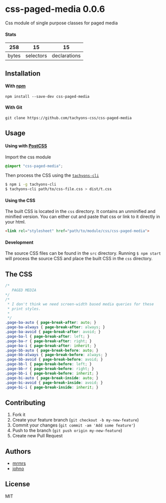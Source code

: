 # css-paged-media 0.0.6

Css module of single purpose classes for paged media

#### Stats

258 | 15 | 15
---|---|---
bytes | selectors | declarations

## Installation

#### With [npm](https://npmjs.com)

```
npm install --save-dev css-paged-media
```

#### With Git

```
git clone https://github.com/tachyons-css/css-paged-media
```

## Usage

#### Using with [PostCSS](https://github.com/postcss/postcss)

Import the css module

```css
@import "css-paged-media";
```

Then process the CSS using the [`tachyons-cli`](https://github.com/tachyons-css/tachyons-cli)

```sh
$ npm i -g tachyons-cli
$ tachyons-cli path/to/css-file.css > dist/t.css
```

#### Using the CSS

The built CSS is located in the `css` directory. It contains an unminified and minified version.
You can either cut and paste that css or link to it directly in your html.

```html
<link rel="stylesheet" href="path/to/module/css/css-paged-media">
```

#### Development

The source CSS files can be found in the `src` directory.
Running `$ npm start` will process the source CSS and place the built CSS in the `css` directory.

## The CSS

```css
/*
   PAGED MEDIA
*/
/*
 * I don't think we need screen-width based media queries for these
 * print styles.
 *
 */
.page-ba-auto { page-break-after: auto; }
.page-ba-always { page-break-after: always; }
.page-ba-avoid { page-break-after: avoid; }
.page-ba-l { page-break-after: left; }
.page-ba-r { page-break-after: right; }
.page-ba-i { page-break-after: inherit; }
.page-bb-auto { page-break-before: auto; }
.page-bb-always { page-break-before: always; }
.page-bb-avoid { page-break-before: avoid; }
.page-bb-l { page-break-before: left; }
.page-bb-r { page-break-before: right; }
.page-bb-i { page-break-before: inherit; }
.page-bi-auto { page-break-inside: auto; }
.page-bi-avoid { page-break-inside: avoid; }
.page-bi-i { page-break-inside: inherit; }
```

## Contributing

1. Fork it
2. Create your feature branch (`git checkout -b my-new-feature`)
3. Commit your changes (`git commit -am 'Add some feature'`)
4. Push to the branch (`git push origin my-new-feature`)
5. Create new Pull Request

## Authors

* [mrmrs](http://mrmrs.io)
* [johno](http://johnotander.com)

## License

MIT

